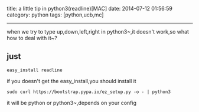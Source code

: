 title: a little tip in python3(readline)[MAC]
date: 2014-07-12 01:56:59
category: python
tags: [python,ucb,mc]

---

when we try to type up,down,left,right in python3~,it doesn't work,so what how to deal with it~?
	
## just

	easy_install readline
	
if you doesn't get the easy_install,you should install it

	sudo curl https://bootstrap.pypa.io/ez_setup.py -o - | python3

it will be python or python3~,depends on your config


